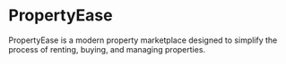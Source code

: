 # PropertyEase
PropertyEase is a modern property marketplace designed to simplify the process of renting, buying, and managing properties.

